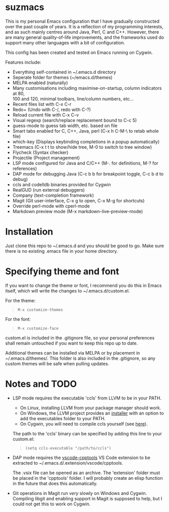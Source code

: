

# suzmacs
This is my personal Emacs configuration that I have gradually constructed over
the past couple of years. It is a reflection of my programming interests, and
as such mainly centres around Java, Perl, C and C++. However, there are many
general quality-of-life improvements, and the frameworks used do support many
other languages with a bit of configuration.

This config has been created and tested on Emacs running on Cygwin.

Features include:  

  - Everything self-contained in ~/.emacs.d directory  
  - Seperate folder for themes (~/emacs.d/themes)  
  - MELPA enabled (naturally)  
  - Many customisations including maximise-on-startup, column indicators at 80,  
    100 and 120, minimal toolbars, line/column numbers, etc...  
  - Recent files list with C-x C-r  
  - Redo+ (Undo with C-/, redo with C-?)  
  - Reload current file with C-x C-v  
  - Visual regexp (search/replace replacement bound to C-c 5)  
  - guess-mode to guess tab width, etc. based on file
  - Smart tabs enabled for C, C++, Java, perl (C-x h C-M-\ to retab whole file)  
  - which-key (Displays keybinding completions in a popup automatically)  
  - Treemacs (C-x t t to show/hide tree, M-0 to switch to tree window)  
  - Flycheck (Syntax checker)  
  - Projectile (Project management)  
  - LSP mode configured for Java and C/C++ (M-. for definitions, M-? for references)  
  - DAP mode for debugging Java (C-c b b for breakpoint toggle, C-c b d to debug)  
  - ccls and codelldb binaries provided for Cygwin
  - RealGUD (run external debuggers)  
  - Company (text-completion framework)  
  - Magit (Git user-interface, C-x g to open, C-x M-g for shortcuts)  
  - Override perl-mode with cperl-mode  
  - Markdown preview mode (M-x markdown-live-preview-mode)  

# Installation
Just clone this repo to ~/.emacs.d and you should be good to go. Make sure there
is no existing .emacs file in your home directory.

# Specifying theme and font
If you want to change the theme or font, I recommend you do this in Emacs
itself, which will write the changes to ~/.emacs.d/custom.el.

For the theme:

> `M-x customize-themes`

For the font:

> `M-x customize-face`

custom.el is included in the .gitignore file, so your personal preferences
shall remain untouched if you want to keep this repo up to date.

Additional themes can be installed via MELPA or by placement in ~/.emacs.d/themes/.
This folder is also included in the .gitignore, so any custom themes will be safe
when pulling updates.

# Notes and TODO

  - LSP mode requires the executable 'ccls' from LLVM to be in your PATH.  
	- On Linux, installing LLVM from your package manager should work.  
	- On Windows, the LLVM project provides an [installer](https://releases.llvm.org/)
      with an option to add the executables folder to your PATH.  
    - On Cygwin, you will need to compile ccls yourself (see [here](https://github.com/MaskRay/ccls/wiki/Build)).  
	
	The path to the 'ccls' binary can be specified by adding this line to your custom.el:  
	
    > `(setq ccls-executable "/path/to/ccls")`
	
  - DAP mode requires the [vscode-cpptools](https://github.com/microsoft/vscode-cpptools)
    VS Code extension to be extracted to ~/.emacs.d/.extension/vscode/cpptools.  
  
    The .vsix file can be opened as an archive. The 'extension' folder must be
	placed in the 'cpptools' folder. I will probably create an elisp function
	in the future that does this automatically.  
	
  - Git operations in Magit run *very* slowly on Windows and Cygwin. Compiling
	libgit and enabling support in Magit is supposed to help, but I could not
	get this to work on Cygwin.  

